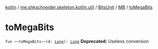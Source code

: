 [kotlin](../../../index.md) / [me.shkschneider.skeleton.kotlin.util](../../index.md) / [BitsUnit](../index.md) / [MB](index.md) / [toMegaBits](./to-mega-bits.md)

# toMegaBits

`fun ~~toMegaBits~~(d: `[`Long`](https://kotlinlang.org/api/latest/jvm/stdlib/kotlin/-long/index.html)`): `[`Long`](https://kotlinlang.org/api/latest/jvm/stdlib/kotlin/-long/index.html)
**Deprecated:** Useless conversion

